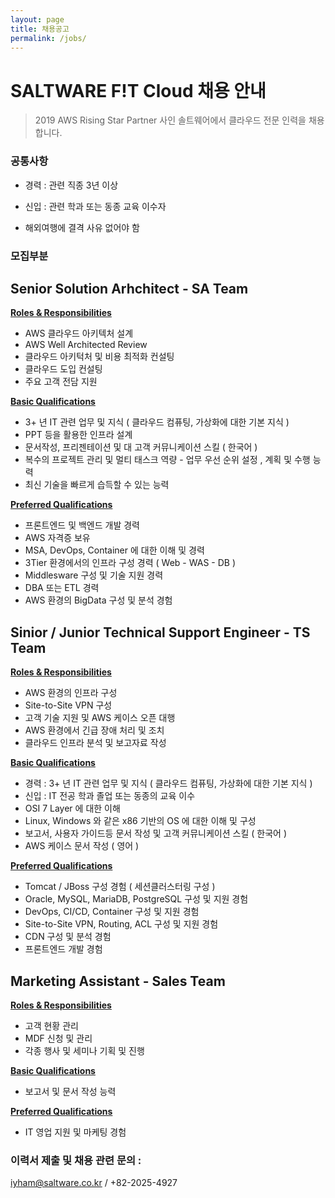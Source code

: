 ```yaml
---
layout: page
title: 채용공고
permalink: /jobs/
---
```

# SALTWARE F!T Cloud 채용 안내

> 2019 AWS Rising Star Partner 사인 솔트웨어에서 클라우드 전문 인력을 채용합니다.



### 공통사항

- 경력 :  관련 직종 3년 이상

- 신입 : 관련 학과 또는 동종 교육 이수자

- 해외여행에 결격 사유 없어야 함

  

### 모집부분



## Senior Solution Arhchitect - SA Team

**<u>Roles & Responsibilities</u>**

- AWS 클라우드 아키텍처 설계
- AWS Well Architected Review
- 클라우드 아키턱처 및 비용 최적화 컨설팅
- 클라우드 도입 컨설팅
- 주요 고객 전담 지원

**<u>Basic Qualifications</u>**

- 3+ 년 IT 관련 업무 및 지식 ( 클라우드 컴퓨팅, 가상화에 대한 기본 지식 )
- PPT 등을 활용한 인프라 설계
- 문서작성, 프리젠테이션 및 대 고객 커뮤니케이션 스킬 ( 한국어 )
- 복수의 프로젝트 관리 및 멀티 태스크 역량 - 업무 우선 순위 설정 , 계획 및 수행 능력
- 최신 기술을 빠르게 습득할 수 있는 능력

**<u>Preferred Qualifications</u>**

- 프론트엔드 및 백엔드 개발 경력
- AWS 자격증 보유
- MSA, DevOps, Container 에 대한 이해 및 경력
- 3Tier 환경에서의 인프라 구성 경력 ( Web - WAS - DB )
- Middlesware 구성 및 기술 지원 경력
- DBA 또는 ETL 경력
- AWS 환경의 BigData 구성 및 분석 경험




## Sinior / Junior Technical Support Engineer - TS Team

**<u>Roles & Responsibilities</u>**

- AWS 환경의 인프라 구성
- Site-to-Site VPN 구성
- 고객 기술 지원 및 AWS 케이스 오픈 대행
- AWS 환경에서 긴급 장애 처리 및 조치
- 클라우드 인프라 분석 및 보고자료 작성

**<u>Basic Qualifications</u>**

- 경력 : 3+ 년 IT 관련 업무 및 지식 ( 클라우드 컴퓨팅, 가상화에 대한 기본 지식 ) 
- 신입 : IT 전공 학과 졸업 또는 동종의 교육 이수
- OSI 7 Layer 에 대한 이해
- Linux, Windows 와 같은 x86 기반의 OS 에 대한 이해 및 구성
- 보고서, 사용자 가이드등 문서 작성 및 고객 커뮤니케이션 스킬 ( 한국어 )
- AWS 케이스 문서 작성 ( 영어 )

**<u>Preferred Qualifications</u>**

- Tomcat / JBoss 구성 경험 ( 세션클러스터링 구성 )
- Oracle, MySQL, MariaDB, PostgreSQL 구성 및 지원 경험
- DevOps, CI/CD, Container 구성 및 지원 경험
- Site-to-Site VPN, Routing, ACL 구성 및 지원 경험
- CDN 구성 및 분석 경험
- 프론트엔드 개발 경험



## Marketing Assistant - Sales Team

**<u>Roles & Responsibilities</u>**

- 고객 현황 관리
- MDF 신청 및 관리
- 각종 행사 및 세미나 기획 및 진행

**<u>Basic Qualifications</u>**

- 보고서 및 문서 작성 능력

**<u>Preferred Qualifications</u>**

- IT 영업 지원 및 마케팅 경험



### 이력서 제출 및 채용 관련 문의 : 

iyham@saltware.co.kr / +82-2025-4927
